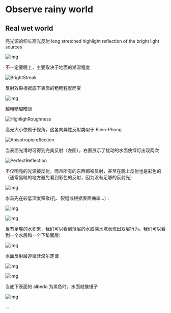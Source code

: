 # Observe rainy world

## Real wet world

亮光源的伸长高光反射 long stretched highlight reflection of the bright light sources

![img](assets/nightreflection1.jpg)

不一定要晚上，主要取决于地面的潮湿程度

![BrightStreak](assets/brightstreak.jpg)

反射效果根据底下表面的粗糙程度而变

![img](assets/nightreflectionrough.jpg)

越粗糙越暗淡

![HighlighRoughness](assets/highlighroughness.jpg)

高光大小依赖于视角，这各向异性反射类似于 Blinn-Phong

![Anisotropicreflection](assets/anisotropicreflection.jpg)

当表面光滑时可得到完美反射（左图），右图展示了扰动的水面使绿灯出现两次

![PerfectReflection](assets/perfectreflection.jpg)

不仅明亮的光源被反射，而且所有的东西都被反射，甚至在晚上反射也是彩色的（通常黑暗的地方避免看到彩色的反射，因为没有足够的反射光）

![img](assets/daynightwetsurface.jpg)

水首先在较低深度积聚(孔、裂缝或根据表面曲率…)：

![img](assets/waterinhole-copy.jpg)

![img](assets/waterinhole2.jpg)

当有足够的水积累，我们可以看到薄层的水或深水坑表现出双层行为。我们可以看到一个水层和一个下垫面层:

![img](assets/doublelayer.jpg)

水面反射层遵循菲涅尔定律

![img](assets/fresneleffect.jpg)

![img](assets/fresneleffec2t.jpg)

当底下表面的 albedo 为黑色时，水面就像镜子

![img](assets/dryreflectpuddle.jpg)

...

